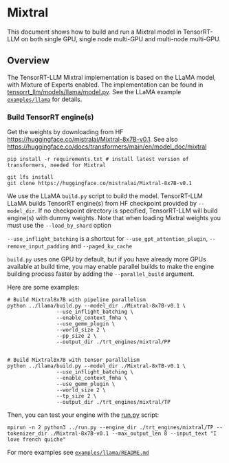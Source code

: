 # Mixtral

This document shows how to build and run a Mixtral model in TensorRT-LLM on both single GPU, single node multi-GPU and
multi-node multi-GPU.

## Overview

The TensorRT-LLM Mixtral implementation is based on the LLaMA model, with Mixture of Experts enabled. The implementation can
be found in [tensorrt_llm/models/llama/model.py](../../tensorrt_llm/models/llama/model.py).
See the LLaMA example [`examples/llama`](../llama) for details.

### Build TensorRT engine(s)

Get the weights by downloading from HF https://huggingface.co/mistralai/Mixtral-8x7B-v0.1.
See also https://huggingface.co/docs/transformers/main/en/model_doc/mixtral

```
pip install -r requirements.txt # install latest version of transformers, needed for Mixtral

git lfs install
git clone https://huggingface.co/mistralai/Mixtral-8x7B-v0.1
```

We use the LLaMA `build.py` script to build the model. TensorRT-LLM LLaMA builds TensorRT engine(s) from HF checkpoint provided by `--model_dir`.
If no checkpoint directory is specified, TensorRT-LLM will build engine(s) with dummy weights.
Note that when loading Mixtral weights you must use the `--load_by_shard` option

`--use_inflight_batching` is a shortcut for `--use_gpt_attention_plugin`, `--remove_input_padding` and `--paged_kv_cache`

`build.py` uses one GPU by default, but if you have already more GPUs available at build time,
you may enable parallel builds to make the engine building process faster by adding the `--parallel_build` argument.

Here are some examples:
```
# Build Mixtral8x7B with pipeline parallelism
python ../llama/build.py --model_dir ./Mixtral-8x7B-v0.1 \
                --use_inflight_batching \
                --enable_context_fmha \
                --use_gemm_plugin \
                --world_size 2 \
                --pp_size 2 \
                --output_dir ./trt_engines/mixtral/PP


# Build Mixtral8x7B with tensor parallelism
python ../llama/build.py --model_dir ./Mixtral-8x7B-v0.1 \
                --use_inflight_batching \
                --enable_context_fmha \
                --use_gemm_plugin \
                --world_size 2 \
                --tp_size 2 \
                --output_dir ./trt_engines/mixtral/TP
```

Then, you can test your engine with the [run.py](./examples/run.py) script:

```
mpirun -n 2 python3 ../run.py --engine_dir ./trt_engines/mixtral/TP --tokenizer_dir ./Mixtral-8x7B-v0.1 --max_output_len 8 --input_text "I love french quiche"
```


For more examples see [`examples/llama/README.md`](../llama/README.md)
